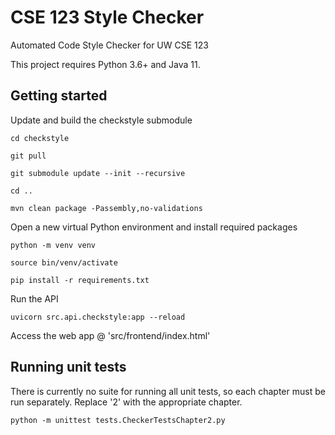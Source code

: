 # CSE 123 Style Checker
Automated Code Style Checker for UW CSE 123

This project requires Python 3.6+ and Java 11.

## Getting started

Update and build the checkstyle submodule

```
cd checkstyle

git pull

git submodule update --init --recursive

cd ..

mvn clean package -Passembly,no-validations
```

Open a new virtual Python environment and install required packages

```
python -m venv venv

source bin/venv/activate

pip install -r requirements.txt
```

Run the API

```
uvicorn src.api.checkstyle:app --reload
```

Access the web app @ 'src/frontend/index.html'

## Running unit tests

There is currently no suite for running all unit tests, so each chapter must be run separately.  Replace '2' with the appropriate chapter.

```
python -m unittest tests.CheckerTestsChapter2.py
```
